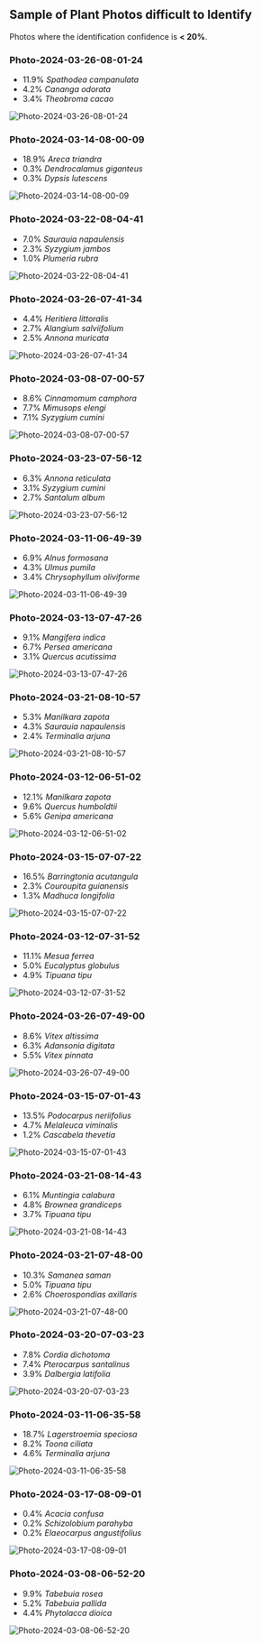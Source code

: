 ## Sample of Plant Photos difficult to Identify

Photos where the identification confidence is **< 20%**.

### Photo-2024-03-26-08-01-24

* 11.9% *Spathodea campanulata*
* 4.2% *Cananga odorata*
* 3.4% *Theobroma cacao*

![Photo-2024-03-26-08-01-24](data/images/Photo-2024-03-26-08-01-24.jpg)

### Photo-2024-03-14-08-00-09

* 18.9% *Areca triandra*
* 0.3% *Dendrocalamus giganteus*
* 0.3% *Dypsis lutescens*

![Photo-2024-03-14-08-00-09](data/images/Photo-2024-03-14-08-00-09.jpg)

### Photo-2024-03-22-08-04-41

* 7.0% *Saurauia napaulensis*
* 2.3% *Syzygium jambos*
* 1.0% *Plumeria rubra*

![Photo-2024-03-22-08-04-41](data/images/Photo-2024-03-22-08-04-41.jpg)

### Photo-2024-03-26-07-41-34

* 4.4% *Heritiera littoralis*
* 2.7% *Alangium salviifolium*
* 2.5% *Annona muricata*

![Photo-2024-03-26-07-41-34](data/images/Photo-2024-03-26-07-41-34.jpg)

### Photo-2024-03-08-07-00-57

* 8.6% *Cinnamomum camphora*
* 7.7% *Mimusops elengi*
* 7.1% *Syzygium cumini*

![Photo-2024-03-08-07-00-57](data/images/Photo-2024-03-08-07-00-57.jpg)

### Photo-2024-03-23-07-56-12

* 6.3% *Annona reticulata*
* 3.1% *Syzygium cumini*
* 2.7% *Santalum album*

![Photo-2024-03-23-07-56-12](data/images/Photo-2024-03-23-07-56-12.jpg)

### Photo-2024-03-11-06-49-39

* 6.9% *Alnus formosana*
* 4.3% *Ulmus pumila*
* 3.4% *Chrysophyllum oliviforme*

![Photo-2024-03-11-06-49-39](data/images/Photo-2024-03-11-06-49-39.jpg)

### Photo-2024-03-13-07-47-26

* 9.1% *Mangifera indica*
* 6.7% *Persea americana*
* 3.1% *Quercus acutissima*

![Photo-2024-03-13-07-47-26](data/images/Photo-2024-03-13-07-47-26.jpg)

### Photo-2024-03-21-08-10-57

* 5.3% *Manilkara zapota*
* 4.3% *Saurauia napaulensis*
* 2.4% *Terminalia arjuna*

![Photo-2024-03-21-08-10-57](data/images/Photo-2024-03-21-08-10-57.jpg)

### Photo-2024-03-12-06-51-02

* 12.1% *Manilkara zapota*
* 9.6% *Quercus humboldtii*
* 5.6% *Genipa americana*

![Photo-2024-03-12-06-51-02](data/images/Photo-2024-03-12-06-51-02.jpg)

### Photo-2024-03-15-07-07-22

* 16.5% *Barringtonia acutangula*
* 2.3% *Couroupita guianensis*
* 1.3% *Madhuca longifolia*

![Photo-2024-03-15-07-07-22](data/images/Photo-2024-03-15-07-07-22.jpg)

### Photo-2024-03-12-07-31-52

* 11.1% *Mesua ferrea*
* 5.0% *Eucalyptus globulus*
* 4.9% *Tipuana tipu*

![Photo-2024-03-12-07-31-52](data/images/Photo-2024-03-12-07-31-52.jpg)

### Photo-2024-03-26-07-49-00

* 8.6% *Vitex altissima*
* 6.3% *Adansonia digitata*
* 5.5% *Vitex pinnata*

![Photo-2024-03-26-07-49-00](data/images/Photo-2024-03-26-07-49-00.jpg)

### Photo-2024-03-15-07-01-43

* 13.5% *Podocarpus neriifolius*
* 4.7% *Melaleuca viminalis*
* 1.2% *Cascabela thevetia*

![Photo-2024-03-15-07-01-43](data/images/Photo-2024-03-15-07-01-43.jpg)

### Photo-2024-03-21-08-14-43

* 6.1% *Muntingia calabura*
* 4.8% *Brownea grandiceps*
* 3.7% *Tipuana tipu*

![Photo-2024-03-21-08-14-43](data/images/Photo-2024-03-21-08-14-43.jpg)

### Photo-2024-03-21-07-48-00

* 10.3% *Samanea saman*
* 5.0% *Tipuana tipu*
* 2.6% *Choerospondias axillaris*

![Photo-2024-03-21-07-48-00](data/images/Photo-2024-03-21-07-48-00.jpg)

### Photo-2024-03-20-07-03-23

* 7.8% *Cordia dichotoma*
* 7.4% *Pterocarpus santalinus*
* 3.9% *Dalbergia latifolia*

![Photo-2024-03-20-07-03-23](data/images/Photo-2024-03-20-07-03-23.jpg)

### Photo-2024-03-11-06-35-58

* 18.7% *Lagerstroemia speciosa*
* 8.2% *Toona ciliata*
* 4.6% *Terminalia arjuna*

![Photo-2024-03-11-06-35-58](data/images/Photo-2024-03-11-06-35-58.jpg)

### Photo-2024-03-17-08-09-01

* 0.4% *Acacia confusa*
* 0.2% *Schizolobium parahyba*
* 0.2% *Elaeocarpus angustifolius*

![Photo-2024-03-17-08-09-01](data/images/Photo-2024-03-17-08-09-01.jpg)

### Photo-2024-03-08-06-52-20

* 9.9% *Tabebuia rosea*
* 5.2% *Tabebuia pallida*
* 4.4% *Phytolacca dioica*

![Photo-2024-03-08-06-52-20](data/images/Photo-2024-03-08-06-52-20.jpg)
